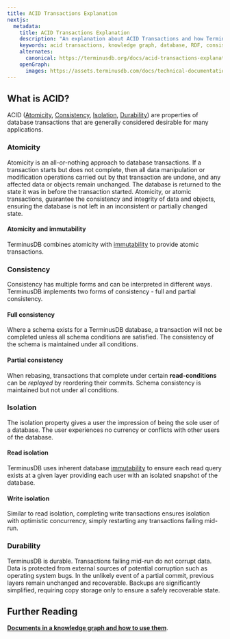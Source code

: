 ```yaml
---
title: ACID Transactions Explanation
nextjs:
  metadata:
    title: ACID Transactions Explanation
    description: "An explanation about ACID Transactions and how TerminusDB ensures ACID compliance, Atomicity, Consistency, Isolation, and Durability"
    keywords: acid transactions, knowledge graph, database, RDF, consistency
    alternates:
      canonical: https://terminusdb.org/docs/acid-transactions-explanation
    openGraph:
      images: https://assets.terminusdb.com/docs/technical-documentation-terminuscms-og.png
---
```


## What is ACID?

ACID ([Atomicity](#atomicity), [Consistency](#consistency), [Isolation](#isolation), [Durability](#durability)) are properties of database transactions that are generally considered desirable for many applications.

### Atomicity

Atomicity is an all-or-nothing approach to database transactions. If a transaction starts but does not complete, then all data manipulation or modification operations carried out by that transaction are undone, and any affected data or objects remain unchanged. The database is returned to the state it was in before the transaction started. Atomicity, or atomic transactions, guarantee the consistency and integrity of data and objects, ensuring the database is not left in an inconsistent or partially changed state.

#### Atomicity and immutability

TerminusDB combines atomicity with [immutability](/docs/immutability-explanation/) to provide atomic transactions.

### Consistency

Consistency has multiple forms and can be interpreted in different ways. TerminusDB implements two forms of consistency - full and partial consistency.

#### Full consistency

Where a schema exists for a TerminusDB database, a transaction will not be completed unless all schema conditions are satisfied. The consistency of the schema is maintained under all conditions.

#### Partial consistency

When rebasing, transactions that complete under certain **read-conditions** can be _replayed_ by reordering their commits. Schema consistency is maintained but not under all conditions.

### Isolation

The isolation property gives a user the impression of being the sole user of a database. The user experiences no currency or conflicts with other users of the database.

#### Read isolation

TerminusDB uses inherent database [immutability](/docs/immutability-explanation/) to ensure each read query exists at a given layer providing each user with an isolated snapshot of the database.

#### Write isolation

Similar to read isolation, completing write transactions ensures isolation with optimistic concurrency, simply restarting any transactions failing mid-run.

### Durability

TerminusDB is durable. Transactions failing mid-run do not corrupt data. Data is protected from external sources of potential corruption such as operating system bugs. In the unlikely event of a partial commit, previous layers remain unchanged and recoverable. Backups are significantly simplified, requiring copy storage only to ensure a safely recoverable state.

## Further Reading

[**Documents in a knowledge graph and how to use them**](/docs/documents-explanation/).
